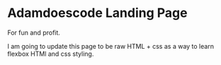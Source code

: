 # Adamdoescode Landing Page

For fun and profit.

I am going to update this page to be raw HTML + css as a way to learn flexbox HTMl and css styling.
